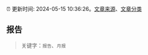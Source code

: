 :alarm_clock: 更新时间: 2024-05-15 10:36:26。[文章来源](/README.md)、[文章分类](/TAGS.md)

## 报告


> 关键字：`报告`、`月报`



